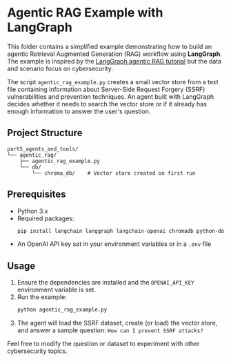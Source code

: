 # Agentic RAG Example with LangGraph

This folder contains a simplified example demonstrating how to build an agentic
Retrieval Augmented Generation (RAG) workflow using **LangGraph**. The example is
inspired by the [LangGraph agentic RAG tutorial](https://langchain-ai.github.io/langgraph/tutorials/rag/langgraph_agentic_rag/)
but the data and scenario focus on cybersecurity.

The script `agentic_rag_example.py` creates a small vector store from a text file
containing information about Server-Side Request Forgery (SSRF) vulnerabilities
and prevention techniques. An agent built with LangGraph decides whether it
needs to search the vector store or if it already has enough information to
answer the user's question.

## Project Structure
```
part5_agents_and_tools/
└── agentic_rag/
    ├── agentic_rag_example.py
    └── db/
        └── chroma_db/    # Vector store created on first run
```

## Prerequisites
- Python 3.x
- Required packages:
  ```bash
  pip install langchain langgraph langchain-openai chromadb python-dotenv
  ```
- An OpenAI API key set in your environment variables or in a `.env` file

## Usage
1. Ensure the dependencies are installed and the `OPENAI_API_KEY` environment
   variable is set.
2. Run the example:
   ```bash
   python agentic_rag_example.py
   ```
3. The agent will load the SSRF dataset, create (or load) the vector store, and
   answer a sample question: `How can I prevent SSRF attacks?`

Feel free to modify the question or dataset to experiment with other
cybersecurity topics.
